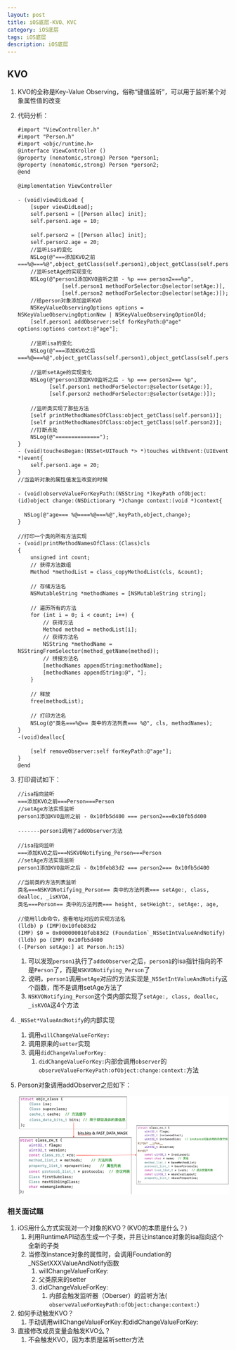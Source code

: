 ```yaml
---
layout: post
title: iOS底层-KVO、KVC
category: iOS底层
tags: iOS底层
description: iOS底层
---
```


## KVO
1. KVO的全称是Key-Value Observing，俗称“键值监听”，可以用于监听某个对象属性值的改变
2. 代码分析：
    
    ```
    #import "ViewController.h"
    #import "Person.h"
    #import <objc/runtime.h>
    @interface ViewController ()
    @property (nonatomic,strong) Person *person1;
    @property (nonatomic,strong) Person *person2;
    @end
    
    @implementation ViewController
    
    - (void)viewDidLoad {
        [super viewDidLoad];
        self.person1 = [[Person alloc] init];
        self.person1.age = 10;
        
        self.person2 = [[Person alloc] init];
        self.person2.age = 20;
        //监听isa的变化
        NSLog(@"===添加KVO之前===%@===%@",object_getClass(self.person1),object_getClass(self.person2));
        //监听setAge的实现变化
        NSLog(@"person1添加KVO监听之前 - %p === person2===%p",
                  [self.person1 methodForSelector:@selector(setAge:)],
                  [self.person2 methodForSelector:@selector(setAge:)]);
        //给person对象添加监听KVO
        NSKeyValueObservingOptions options = NSKeyValueObservingOptionNew | NSKeyValueObservingOptionOld;
        [self.person1 addObserver:self forKeyPath:@"age" options:options context:@"age"];
        
        //监听isa的变化
        NSLog(@"===添加KVO之后===%@===%@",object_getClass(self.person1),object_getClass(self.person2));
        
        //监听setAge的实现变化
        NSLog(@"person1添加KVO监听之后 - %p === person2=== %p",
              [self.person1 methodForSelector:@selector(setAge:)],
              [self.person2 methodForSelector:@selector(setAge:)]);
        
        //监听类实现了那些方法
        [self printMethodNamesOfClass:object_getClass(self.person1)];
        [self printMethodNamesOfClass:object_getClass(self.person2)];
        //打断点处
        NSLog(@"==============");
    }
    - (void)touchesBegan:(NSSet<UITouch *> *)touches withEvent:(UIEvent *)event{
        self.person1.age = 20;
    }
    //当监听对象的属性值发生改变的时候
    
    - (void)observeValueForKeyPath:(NSString *)keyPath ofObject:(id)object change:(NSDictionary *)change context:(void *)context{
        
      NSLog(@"age=== %@====%@===%@",keyPath,object,change);
    }
    
    //打印一个类的所有方法实现
    - (void)printMethodNamesOfClass:(Class)cls
    {
        unsigned int count;
        // 获得方法数组
        Method *methodList = class_copyMethodList(cls, &count);
        
        // 存储方法名
        NSMutableString *methodNames = [NSMutableString string];
        
        // 遍历所有的方法
        for (int i = 0; i < count; i++) {
            // 获得方法
            Method method = methodList[i];
            // 获得方法名
            NSString *methodName = NSStringFromSelector(method_getName(method));
            // 拼接方法名
            [methodNames appendString:methodName];
            [methodNames appendString:@", "];
        }
        
        // 释放
        free(methodList);
        
        // 打印方法名
        NSLog(@"类名===%@== 类中的方法列表=== %@", cls, methodNames);
    }
    -(void)dealloc{
        
        [self removeObserver:self forKeyPath:@"age"];
    }
    @end
    ```
3. 打印调试如下：
    
    ```
    //isa指向监听
    ===添加KVO之前===Person===Person
    //setAge方法实现监听
    person1添加KVO监听之前 - 0x10fb5d400 === person2===0x10fb5d400
     
    -------person1调用了addObserver方法
     
    //isa指向监听
    ===添加KVO之后===NSKVONotifying_Person===Person
    //setAge方法实现监听
    person1添加KVO监听之后 - 0x10feb83d2 === person2=== 0x10fb5d400
     
    //当前类的方法列表监听
    类名===NSKVONotifying_Person== 类中的方法列表=== setAge:, class, dealloc, _isKVOA,
    类名===Person== 类中的方法列表=== height, setHeight:, setAge:, age,
     
    //使用lldb命令，查看地址对应的实现方法名
    (lldb) p (IMP)0x10feb83d2
    (IMP) $0 = 0x000000010feb83d2 (Foundation`_NSSetIntValueAndNotify)
    (lldb) po (IMP) 0x10fb5d400
    (-[Person setAge:] at Person.h:15)
    ```
    
    1. 可以发现`person1`执行了`addoObserver`之后，`person1`的isa指针指向的不是`Person`了，而是`NSKVONotifying_Person`了
    2. 说明，`person1`调用`setAge`对应的方法实现是`_NSSetIntValueAndNotify`这个函数，而不是调用setAge方法了
    3. `NSKVONotifying_Person`这个类内部实现了`setAge:, class, dealloc, _isKVOA`这4个方法
4. `_NSSet*ValueAndNotify`的内部实现 
    1. 调用`willChangeValueForKey:`
    2. 调用原来的`setter`实现
    3. 调用`didChangeValueForKey:`
        1. `didChangeValueForKey:`内部会调用`observer`的`observeValueForKeyPath:ofObject:change:context:`方法
5. Person对象调用addObserver之后如下：

    ![图1](https://raw.githubusercontent.com/zhoghua123/imgsBed/master/diceng07.png)

### 相关面试题
1. iOS用什么方式实现对一个对象的KVO？(KVO的本质是什么？)
    1. 利用RuntimeAPI动态生成一个子类，并且让instance对象的isa指向这个全新的子类
    2. 当修改instance对象的属性时，会调用Foundation的_NSSetXXXValueAndNotify函数
        1. willChangeValueForKey:
        2. 父类原来的setter
        3. didChangeValueForKey:
            1. 内部会触发监听器（Oberser）的监听方法( `observeValueForKeyPath:ofObject:change:context:`） 
2. 如何手动触发KVO？
    1. 手动调用willChangeValueForKey:和didChangeValueForKey:
3. 直接修改成员变量会触发KVO么？
    1. 不会触发KVO，因为本质是监听setter方法


